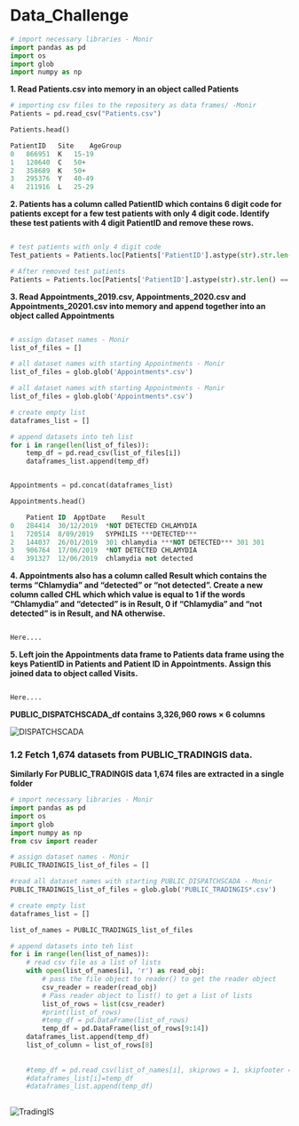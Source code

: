 # Data_Challenge

```python
# import necessary libraries - Monir
import pandas as pd
import os
import glob
import numpy as np
```
**1. Read Patients.csv into memory in an object called Patients**

```python
# importing csv files to the repositery as data frames/ -Monir
Patients = pd.read_csv("Patients.csv")

Patients.head()
```
```sql
PatientID	Site	AgeGroup
0	866951	K	15-19
1	120640	C	50+
2	358689	K	50+
3	295376	Y	40-49
4	211916	L	25-29
```
**2. Patients has a column called PatientID which contains 6 digit code for patients except for a few test
patients with only 4 digit code. Identify these test patients with 4 digit PatientID and remove these
rows.**

```python

# test patients with only 4 digit code
Test_patients = Patients.loc[Patients['PatientID'].astype(str).str.len() == 4]

# After removed test patients 
Patients = Patients.loc[Patients['PatientID'].astype(str).str.len() == 6]

```
**3. Read Appointments_2019.csv, Appointments_2020.csv and Appointments_20201.csv into memory
and append together into an object called Appointments**

```python

# assign dataset names - Monir
list_of_files = []

# all dataset names with starting Appointments - Monir
list_of_files = glob.glob('Appointments*.csv')

# all dataset names with starting Appointments - Monir
list_of_files = glob.glob('Appointments*.csv')

# create empty list
dataframes_list = []

# append datasets into teh list
for i in range(len(list_of_files)):
    temp_df = pd.read_csv(list_of_files[i])
    dataframes_list.append(temp_df)


Appointments = pd.concat(dataframes_list)

Appointments.head()
```
```sql
	Patient ID	ApptDate	Result
0	284414	30/12/2019	*NOT DETECTED CHLAMYDIA
1	720514	8/09/2019	SYPHILIS ***DETECTED***
2	144037	26/01/2019	301 chlamydia ***NOT DETECTED*** 301 301
3	906764	17/06/2019	*NOT DETECTED CHLAMYDIA
4	391327	12/06/2019	chlamydia not detected

```

**4. Appointments also has a column called Result which contains the terms “Chlamydia” and “detected”
or “not detected”. Create a new column called CHL which which value is equal to 1 if the words
“Chlamydia” and “detected” is in Result, 0 if “Chlamydia” and “not detected” is in Result, and NA
otherwise.**

```python

Here....

```

**5. Left join the Appointments data frame to Patients data frame using the keys PatientID in Patients
and Patient ID in Appointments. Assign this joined data to object called Visits.**

```python

Here....

```



**PUBLIC_DISPATCHSCADA_df contains 3,326,960 rows × 6 columns**

![DISPATCHSCADA](Images/DISPATCHSCADA-dataframe.png?raw=true "DISPATCHSCADA")

### 1.2 Fetch 1,674 datasets from PUBLIC_TRADINGIS data.

**Similarly For PUBLIC_TRADINGIS data 1,674 files are extracted in a single folder** 

```python
# import necessary libraries - Monir
import pandas as pd
import os
import glob
import numpy as np
from csv import reader

# assign dataset names - Monir
PUBLIC_TRADINGIS_list_of_files = []

#read all dataset names with starting PUBLIC_DISPATCHSCADA - Monir
PUBLIC_TRADINGIS_list_of_files = glob.glob('PUBLIC_TRADINGIS*.csv')

# create empty list
dataframes_list = []

list_of_names = PUBLIC_TRADINGIS_list_of_files

# append datasets into teh list
for i in range(len(list_of_names)):
    # read csv file as a list of lists
    with open(list_of_names[i], 'r') as read_obj:
        # pass the file object to reader() to get the reader object
        csv_reader = reader(read_obj)
        # Pass reader object to list() to get a list of lists
        list_of_rows = list(csv_reader)
        #print(list_of_rows)
        #temp_df = pd.DataFrame(list_of_rows)
        temp_df = pd.DataFrame(list_of_rows[9:14])
    dataframes_list.append(temp_df)
    list_of_column = list_of_rows[8]
    
    
    #temp_df = pd.read_csv(list_of_names[i], skiprows = 1, skipfooter = 1)
    #dataframes_list[i]=temp_df
    #dataframes_list.append(temp_df)
    
```

![TradingIS](Images/Trading-dataframe.png?raw=true "TradingIS")
